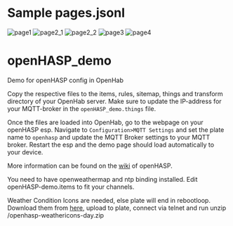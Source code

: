 
# Sample pages.jsonl
![page1](https://user-images.githubusercontent.com/19539650/134781562-0b878060-aa78-46f2-8cb5-b7b7111e92a5.png)
![page2_1](https://user-images.githubusercontent.com/19539650/134781565-e700238f-060d-4741-a30b-9993e601d86c.png)
![page2_2](https://user-images.githubusercontent.com/19539650/134781747-3cc26a72-0cc6-4bc5-82c6-f06c0290b8a0.png)
![page3](https://user-images.githubusercontent.com/19539650/134781567-f9900ea1-a813-48f2-b873-92e440b5c17d.png)
![page4](https://user-images.githubusercontent.com/19539650/134781569-8913b774-fe14-4191-9962-51c5447eb7a0.png)

# openHASP_demo
Demo for openHASP config in OpenHab

Copy the respective files to the items, rules, sitemap, things and transform directory of your OpenHab server.
Make sure to update the IP-address for your MQTT-broker in the `openHASP_demo.things` file.

Once the files are loaded into OpenHab, go to the webpage on your openHASP esp. Navigate to `Configuration>MQTT Settings` and set the plate name to `openhasp` and update the MQTT Broker settings to your MQTT broker.
Restart the esp and the demo page should load automatically to your device.

More information can be found on the [wiki](https://haswitchplate.github.io/openHASP-docs/) of openHASP.

You need to have openweathermap and ntp binding installed. Edit openHASP-demo.items to fit your channels.

Weather Condition Icons are needed, else plate will end in rebootloop.
Download them from [here](https://haswitchplate.github.io/openHASP-docs/0.6.1/assets/users/openhasp-weathericons-day.zip), upload to plate, connect via telnet and run unzip /openhasp-weathericons-day.zip
